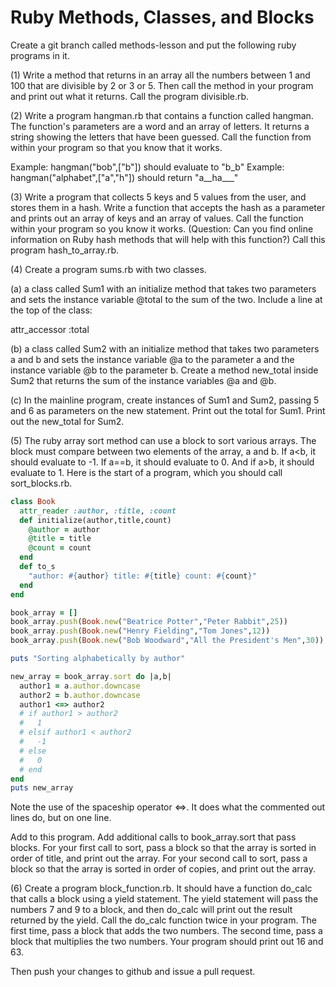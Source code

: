 # Ruby Methods, Classes, and Blocks

Create a git branch called methods-lesson and put the following ruby programs in it.

(1) Write a method that returns in an array all the numbers between 1 and 100 that are divisible by 2 or 3 or 5. Then call the method in your program and print out what it returns.  Call the program divisible.rb.

(2) Write a program hangman.rb that contains a function called hangman.  The function's parameters are a word and an array of letters.  It returns a string showing the letters that have been guessed.  Call the function from within your program so that you know that it works.

Example: hangman("bob",["b"]) should evaluate to "b_b"
Example: hangman("alphabet",["a","h"]) should return "a__ha___"

(3) Write a program that collects 5 keys and 5 values from the user, and stores them in a hash.  Write a function that accepts the hash as a parameter and prints out an array of keys and an array of values.  Call the function within your program so you know it works. (Question: Can you find online information on Ruby hash methods that will help with this function?)  Call this program hash_to_array.rb.

(4) Create a program sums.rb with two classes.

(a) a class called Sum1 with an initialize method that takes two parameters and sets the instance variable @total to the sum of the two.  Include a line at the top of the class:

attr_accessor :total

(b) a class called Sum2 with an initialize method that takes two parameters a and b and sets the instance variable @a to the parameter a and the instance variable @b to the parameter b. Create a method new_total inside Sum2 that returns the sum of the instance variables @a and @b.

(c) In the mainline program, create instances of Sum1 and Sum2, passing 5 and 6 as parameters on the new statement.  Print out the total for Sum1.  Print out the new_total for Sum2.

(5) The ruby array sort method can use a block to sort various arrays.  The block
must compare between two elements of the array, a and b.  If a<b, it should evaluate to
-1.  If a==b, it should evaluate to 0.  And if a>b, it should evaluate to 1. Here is the
start of a program, which you should call sort_blocks.rb.

```ruby
class Book
  attr_reader :author, :title, :count
  def initialize(author,title,count)
    @author = author
    @title = title
    @count = count
  end
  def to_s
    "author: #{author} title: #{title} count: #{count}"
  end
end

book_array = []
book_array.push(Book.new("Beatrice Potter","Peter Rabbit",25))
book_array.push(Book.new("Henry Fielding","Tom Jones",12))
book_array.push(Book.new("Bob Woodward","All the President's Men",30))

puts "Sorting alphabetically by author"

new_array = book_array.sort do |a,b|
  author1 = a.author.downcase
  author2 = b.author.downcase
  author1 <=> author2
  # if author1 > author2
  #   1
  # elsif author1 < author2
  #   -1
  # else
  #   0
  # end
end
puts new_array
```

Note the use of the spaceship operator <=>.  It does what the commented out
lines do, but on one line.

Add to this program. Add additional calls to book_array.sort that pass blocks.  For your first
call to sort, pass a block so that the array is sorted in order of title,
and print out the array.  For your second call to sort, pass a block so that
the array is sorted in order of copies, and print out the array.

(6) Create a program block_function.rb.  It should have a function do_calc that calls a
block using a yield statement.  The yield statement will pass the numbers 7 and
9 to a block, and then do_calc will print out the result returned by the yield.  Call the do_calc function twice in your program. The first time, pass a block that adds the two numbers. The second time,
pass a block that multiplies the two numbers.  Your program should print out 16 and 63.   

Then push your changes to github and issue a pull request.
